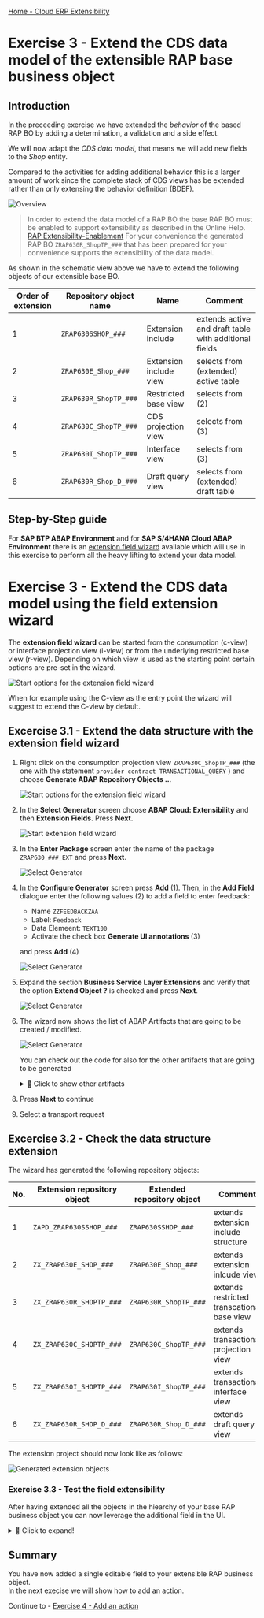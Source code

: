[Home - Cloud ERP Extensibility](../../../../#exercises)  

# Exercise 3 - Extend the CDS data model of the extensible RAP base business object  

## Introduction  

In the preceeding exercise we have extended the _behavior_ of the based RAP BO by adding a determination, a validation and a side effect. 

We will now adapt the _CDS data model_, that means we will add new fields to the _Shop_ entity. 

Compared to the activities for adding additional behavior this is a larger amount of work since the complete stack of CDS views has be extended rather than only extensing the behavior definition (BDEF).

![Overview](images/Extensibility_Extend_the_data_model.png)

> In order to extend the data model of a RAP BO the base RAP BO must be enabled to support extensibility as described in the Online Help.  
> [RAP Extensibility-Enablement](https://help.sap.com/docs/abap-cloud/abap-rap/rap-extensibility-enablement)
> For your convenience the generated RAP BO `ZRAP630R_ShopTP_###` that has been prepared for your convenience supports the extensibility of the data model.  

As shown in the schematic view above we have to extend the following objects of our extensible base BO.
  
Order of extension | Repository object name | Name           | Comment  
-------- | ---------------------- | ------------------------ | -----------------------------------------------------   
1        | `ZRAP630SSHOP_###`     | Extension include        | extends active and draft table with additional fields    
2        | `ZRAP630E_Shop_###`    | Extension include view   | selects from (extended) active table   
3        | `ZRAP630R_ShopTP_###`  | Restricted base view     | selects from (2)   
4        | `ZRAP630C_ShopTP_###`  | CDS projection view      | selects from (3)   
5        | `ZRAP630I_ShopTP_###`  | Interface view           | selects from (3)   
6        | `ZRAP630R_Shop_D_###`  | Draft query view         | selects from (extended) draft table   


## Step-by-Step guide

For **SAP BTP ABAP Environment** and for **SAP S/4HANA Cloud ABAP Environment** there is an [extension field wizard](https://help.sap.com/docs/abap-cloud/abap-development-tools-user-guide/generating-extension-fields) available which will use in this exercise to perform all the heavy lifting to extend your data model.


# Exercise 3 - Extend the CDS data model using the field extension wizard 

The **extension field wizard** can be started from the consumption (c-view) or interface projection view (i-view) or from the underlying restricted base view (r-view). Depending on which view is used as the starting point certain options are pre-set in the wizard. 

![Start options for the extension field wizard](images/ex3_with_wizard_010.png)   

When for example using the C-view as the entry point the wizard will suggest to extend the C-view by default.

## Excercise 3.1 - Extend the data structure with the extension field wizard

1. Right click on the consumption projection view `ZRAP630C_ShopTP_###` (the one with the statement `provider contract TRANSACTIONAL_QUERY` ) and choose **Generate ABAP Repository Objects ..**.

   ![Start options for the extension field wizard](images/ex3_with_wizard_020.png) 

3. In the **Select Generator** screen choose **ABAP Cloud: Extensibility** and then **Extension Fields**. Press **Next**.

   ![Start extension field wizard](images/ex3_with_wizard_030.png)   
  
4. In the **Enter Package** screen enter the name of the package `ZRAP630_###_EXT` and press **Next**.

   ![Select Generator](images/ex3_with_wizard_025.png) 

5. In the **Configure Generator** screen press **Add** (1). Then, in the **Add Field** dialogue enter the following values (2) to add a field to enter feedback:   

   - Name `ZZFEEDBACKZAA`  
   - Label: `Feedback`  
   - Data Elemeent: `TEXT100`  
   - Activate the check box **Generate UI annotations**   (3)
  
   and press **Add** (4)

   ![Select Generator](images/ex3_with_wizard_100.png)  
 
6. Expand the section **Business Service Layer Extensions** and verify that the option **Extend Object ?** is checked and press **Next**.   

   ![Select Generator](images/ex3_with_wizard_110.png)  
  
7. The wizard now shows the list of ABAP Artifacts that are going to be created / modified.

   ![Select Generator](images/ex3_with_wizard_120.png)

   You can check out the code for also for the other artifacts that are going to be generated

   <details>
     <summary>🔵 Click to show other artifacts</summary>

     ### Extension include structure 
 
     ![Extension include structure](images/ex3_with_wizard_120.png)

     ### Extension include view
 
     ![Extension include structure](images/ex3_with_wizard_130.png)


     ### Extension for draft query view
    
     ![Extension include structure](images/ex3_with_wizard_140.png)

     ### Extension for base restricted view 
    
     ![Extension include structure](images/ex3_with_wizard_150.png)

     ### Extension for tranactional interface view
    
     ![Extension include structure](images/ex3_with_wizard_160.png)

     ### Extension for tranactional consumption view 
    
     ![Extension include structure](images/ex3_with_wizard_160.png)

<!--
120

```abap
@EndUserText.label : 'ZAPD_ZRAP630SSHOP_05A'
@AbapCatalog.enhancement.category : #NOT_EXTENSIBLE
extend type zrap630sshop_05a with zapd_zrap630sshop_05a {

  zzfeedbackzaa : text100;

}
```

130

```abap
extend view entity ZRAP630E_SHOP_05A with 
{
  SHOP.ZZFEEDBACKZAA as ZZFEEDBACKZAA

}
```     

140

```abap
extend view entity ZRAP630R_SHOPTP_05A with 
{
  @EndUserText.label: 'Feedback'
  _EXTENSION.ZZFEEDBACKZAA as ZZFEEDBACKZAA

}
```

150
```ABAP
extend view entity ZRAP630R_SHOP_D_05A with 
{
  SHOP.ZZFEEDBACKZAA as ZZFEEDBACKZAA

}
```


160

```abap
extend view entity ZRAP630I_SHOPTP_05A with 
{
  @EndUserText.label: 'Feedback'
  SHOP.ZZFEEDBACKZAA as ZZFEEDBACKZAA

}
```

170

here UI annotations have been added

```abap
extend view entity ZRAP630C_SHOPTP_05A with 
{
  @EndUserText.label: 'Feedback'
  @UI.dataFieldDefault: [{hidden: false}]
  @UI.identification: [{hidden: false}]
  @UI.lineItem: [{hidden: false}]
  SHOP.ZZFEEDBACKZAA as ZZFEEDBACKZAA

}
```

--> 

8. Press  **Next** to continue

9. Select a transport request





## Excercise 3.2 - Check the data structure extension

The wizard has generated the following repository objects:   

  
No.      | Extension repository object | Extended repository object       | Comment  
-------- | ------------------------- | ------------------------ | -----------------------------------------------------   
1        | `ZAPD_ZRAP630SSHOP_###`   | `ZRAP630SSHOP_###`       | extends extension include structure 
2        | `ZX_ZRAP630E_SHOP_###`    | `ZRAP630E_Shop_###`      | extends extension inlcude view   
3        | `ZX_ZRAP630R_SHOPTP_###`  | `ZRAP630R_ShopTP_###`    | extends restricted transcational base view   
4        | `ZX_ZRAP630C_SHOPTP_###`  | `ZRAP630C_ShopTP_###`    | extends transactional projection view
5        | `ZX_ZRAP630I_SHOPTP_###`  | `ZRAP630I_ShopTP_###`    | extends transactional interface view 
6        | `ZX_ZRAP630R_SHOP_D_###`  | `ZRAP630R_Shop_D_###`    | extends draft query view

The extension project should now look like as follows:   

![Generated extension objects](images/ex3_with_wizard_190.png)

### Exercise 3.3 - Test the field extensibility

After having extended all the objects in the hiearchy of your base RAP business object you can now leverage the additional field in the UI.

<details>
  <summary>🔵 Click to expand!</summary>

1. Open the Service Binding of the extensible RAP business object and double-click on the entity**Shop**.   
  
2. Press the **Go** button.  
  
   You should see a new column called "Feedback".   
  
   ![extended list page](images/ex3_new_field_feedback_010.png)  

3. Select one entry and use the **Edit** button
  
   ![extended object page](images/ex3_new_field_feedback_020.png)   
  
  
  > Hint:   
  > ⚠️ When no field is visible you should check the extension of your projection view `ZX_ZRAP630C_SHOPTP_###` and check the UI annotations.   

</details>


## Summary

You have now added a single editable field to your extensible RAP business object.   
In the next execise we will show how to add an action. 

Continue to - [Exercise 4 - Add an action ](../ex4/README.md)



